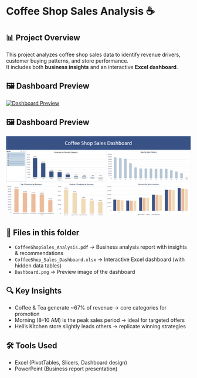 # Coffee Shop Sales Analysis ☕

## 📊 Project Overview
This project analyzes coffee shop sales data to identify revenue drivers, customer buying patterns, and store performance.  
It includes both **business insights** and an interactive **Excel dashboard**.

## 🖼️ Dashboard Preview
[![Dashboard Preview](Dashboard.png)]([https://raw.githubusercontent.com/Vincentchien1995/Data-Business-Analysis-Portfolio/main/Coffee%20Shop%20Sales%20Analysis/Dashboard.png])

## 🖼️ Dashboard Preview
![Dashboard Preview](https://raw.githubusercontent.com/Vincentchien1995/Data-Business-Analysis-Portfolio/main/Excel_Projects/Coffee%20Shop%20Sales%20Analysis/Coffeeshop_sale_dashboard.png)


## 📂 Files in this folder
- `CoffeeShopSales_Analysis.pdf` → Business analysis report with insights & recommendations  
- `CoffeeShop_Sales_Dashboard.xlsx` → Interactive Excel dashboard (with hidden data tables)  
- `Dashboard.png` → Preview image of the dashboard  

## 🔍 Key Insights
- Coffee & Tea generate ~67% of revenue → core categories for promotion  
- Morning (8–10 AM) is the peak sales period → ideal for targeted offers  
- Hell’s Kitchen store slightly leads others → replicate winning strategies  

## 🛠 Tools Used
- Excel (PivotTables, Slicers, Dashboard design)  
- PowerPoint (Business report presentation)
